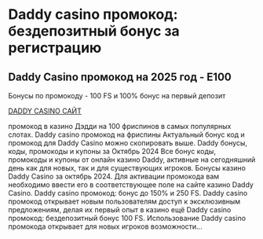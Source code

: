 # Daddy casino промокод: бездепозитный бонус за регистрацию

## Daddy Casino промокод на 2025 год - E100

Бонусы по промокоду - 100 FS и 100% бонус на первый депозит

[DADDY CASINO САЙТ](https://linksc.ru/daddy_fvip)




промокод в казино Дэдди на 100 фриспинов в самых популярных слотах. Daddy casino промокод  на фриспины Актуальный бонус код и промокод для Daddy Casino можно скопировать выше. Daddy бонусы, коды, промокоды и купоны за Октябрь 2024 Все бонус коды, промокоды и купоны от онлайн казино Daddy, активные на сегодняшний день как для новых, так и для существующих игроков. Бонусы казино Daddy Casino за октябрь 2024. Для активации промокода вам необходимо ввести его в соответствующее поле на сайте казино Daddy Casino. Daddy casino промокод: бонус до 150% и 250 FS. Daddy casino промокод открывает новым пользователям доступ к эксклюзивным предложениям, делая их первый опыт в казино ещё Daddy casino промокод: бездепозитный бонус 100 FS. Использование Daddy casino промокода открывает для новых игроков возможности...
